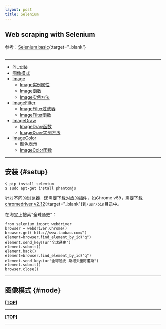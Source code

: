 ```yaml
---
layout: post
title: Selenium
---
```


## Web scraping with Selenium

参考：[Selenium basic][ref1]{:target="_blank"}

[ref1]:https://cuiqingcai.com/2599.html

<h2 id="top"></h2>

***

*   [PIL安装](#setup)
*   [图像模式](#mode)
*   [Image](#image)
    *   [Image实例属性](#image_attribute)
    *   [Image函数](#image_fun)
    *   [Image实例方法](#image_method)
*   [ImageFilter](#imagefilter)
    *   [ImageFilter过滤器](#filter)
    *   [ImageFilter函数](#filter_fun)
*   [ImageDraw](#imagedraw)
    *   [ImageDraw函数](#draw_fun)
    *   [ImageDraw实例方法](#draw_method)
*   [ImageColor](#imagecolor)
    *   [颜色表示](#color)
    *   [ImageColor函数](#color_fun)

***

## 安装 {#setup}

    $ pip install selemium
    $ sudo apt-get install phantomjs

针对不同的浏览器，还需要下载对应的插件，如Chrome v59，需要下载[chromedriver v2.32](http://npm.taobao.org/mirrors/chromedriver/){:target="_blank"}到`/usr/bin`目录中。

在淘宝上搜索“全球通史”：

    from selenium import webdriver
    browser = webdriver.Chrome()
    browser.get('http://www.taobao.com/')
    element=browser.find_element_by_id("q")
    element.send_keys(ur"全球通史")
    element.submit()
    element.back()
    element=browser.find_element_by_id("q")
    element.send_keys(ur"全球通史 斯塔夫里阿诺斯")
    element.submit()
    browser.close()



***

## 图像模式 {#mode}




**[[TOP](#top)]**

***




**[[TOP](#top)]**

***
